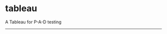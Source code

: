 tableau
=======

A Tableau for P-A-D testing
 
 
 
-----------------------------------------------------------------------------------------------------------------------------------------------------